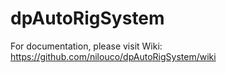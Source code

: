 # dpAutoRigSystem
For documentation, please visit Wiki:
https://github.com/nilouco/dpAutoRigSystem/wiki
